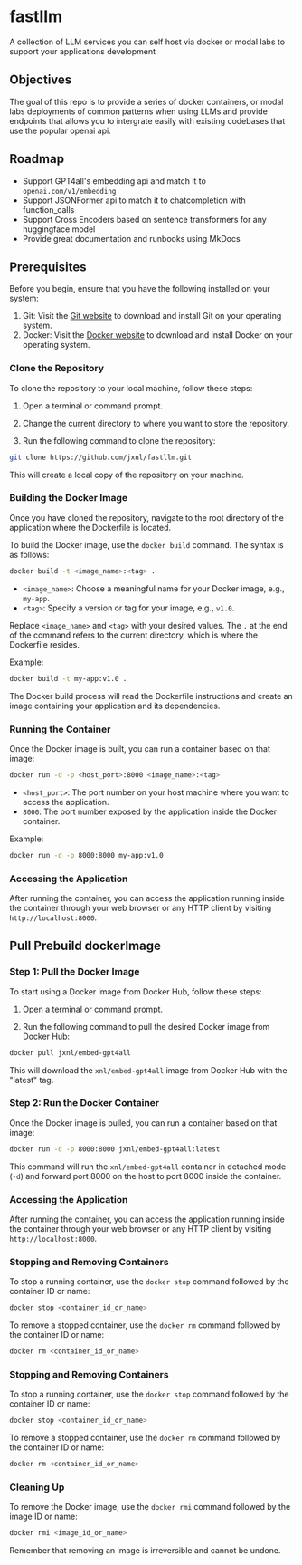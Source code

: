 # fastllm

A collection of LLM services you can self host via docker or modal labs to support your applications development
## Objectives

The goal of this repo is to provide a series of docker containers, or modal labs deployments of common patterns when using LLMs and provide endpoints that allows you to intergrate easily with existing codebases that use the popular openai api.

## Roadmap

* Support GPT4all's embedding api and match it to `openai.com/v1/embedding`
* Support JSONFormer api to match it to chatcompletion with function_calls
* Support Cross Encoders based on sentence transformers for any huggingface model
* Provide great documentation and runbooks using MkDocs
## Prerequisites

Before you begin, ensure that you have the following installed on your system:

1. Git: Visit the [Git website](https://git-scm.com/) to download and install Git on your operating system.
2. Docker: Visit the [Docker website](https://www.docker.com/) to download and install Docker on your operating system.

### Clone the Repository

To clone the repository to your local machine, follow these steps:

1. Open a terminal or command prompt.

2. Change the current directory to where you want to store the repository.

3. Run the following command to clone the repository:

```bash
git clone https://github.com/jxnl/fastllm.git
```
This will create a local copy of the repository on your machine.

### Building the Docker Image

Once you have cloned the repository, navigate to the root directory of the application where the Dockerfile is located.

To build the Docker image, use the `docker build` command. The syntax is as follows:

```bash
docker build -t <image_name>:<tag> .
```

- `<image_name>`: Choose a meaningful name for your Docker image, e.g., `my-app`.
- `<tag>`: Specify a version or tag for your image, e.g., `v1.0`.

Replace `<image_name>` and `<tag>` with your desired values. The `.` at the end of the command refers to the current directory, which is where the Dockerfile resides.

Example:

```bash
docker build -t my-app:v1.0 .
```

The Docker build process will read the Dockerfile instructions and create an image containing your application and its dependencies.

### Running the Container

Once the Docker image is built, you can run a container based on that image:

```bash
docker run -d -p <host_port>:8000 <image_name>:<tag>
```

- `<host_port>`: The port number on your host machine where you want to access the application.
- `8000`: The port number exposed by the application inside the Docker container.

Example:

```bash
docker run -d -p 8000:8000 my-app:v1.0
```
### Accessing the Application

After running the container, you can access the application running inside the container through your web browser or any HTTP client by visiting `http://localhost:8000`.


## Pull Prebuild dockerImage

### Step 1: Pull the Docker Image

To start using a Docker image from Docker Hub, follow these steps:

1. Open a terminal or command prompt.

2. Run the following command to pull the desired Docker image from Docker Hub:

```bash
docker pull jxnl/embed-gpt4all
```

This will download the `xnl/embed-gpt4all` image from Docker Hub with the "latest" tag.

### Step 2: Run the Docker Container

Once the Docker image is pulled, you can run a container based on that image:

```bash
docker run -d -p 8000:8000 jxnl/embed-gpt4all:latest
```

This command will run the `xnl/embed-gpt4all` container in detached mode (`-d`) and forward port 8000 on the host to port 8000 inside the container.

### Accessing the Application

After running the container, you can access the application running inside the container through your web browser or any HTTP client by visiting `http://localhost:8000`.

### Stopping and Removing Containers

To stop a running container, use the `docker stop` command followed by the container ID or name:

```bash
docker stop <container_id_or_name>
```

To remove a stopped container, use the `docker rm` command followed by the container ID or name:

```bash
docker rm <container_id_or_name>
```
### Stopping and Removing Containers

To stop a running container, use the `docker stop` command followed by the container ID or name:

```bash
docker stop <container_id_or_name>
```

To remove a stopped container, use the `docker rm` command followed by the container ID or name:

```bash
docker rm <container_id_or_name>
```

### Cleaning Up

To remove the Docker image, use the `docker rmi` command followed by the image ID or name:

```bash
docker rmi <image_id_or_name>
```

Remember that removing an image is irreversible and cannot be undone.
